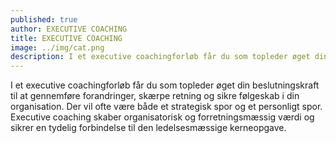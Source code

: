 ```yaml
---
published: true
author: EXECUTIVE COACHING
title: EXECUTIVE COACHING
image: ../img/cat.png
description: I et executive coachingforløb får du som topleder øget din handlekraft og beslutningskompetence til at gennemføre forandringer, skærpe retning og sikre følgeskab i din organisation. Et executive coachingforløb er for dig der sidder i en toplederpost og har brug for at få styrket din indre handlekraft i din rolle som leder.
---
```


I et executive coachingforløb får du som topleder øget din beslutningskraft til at gennemføre forandringer, skærpe retning og sikre følgeskab i din organisation. Der vil ofte være både et strategisk spor og et personligt spor. Executive coaching skaber organisatorisk og forretningsmæssig værdi og sikrer en tydelig forbindelse til den ledelsesmæssige kerneopgave.